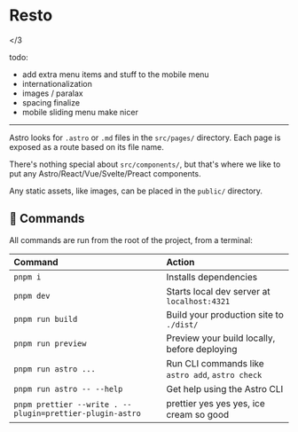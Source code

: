# Resto

</3

todo:

- add extra menu items and stuff to the mobile menu
- internationalization
- images / paralax
- spacing finalize
- mobile sliding menu make nicer

---

Astro looks for `.astro` or `.md` files in the `src/pages/` directory. Each page is exposed as a route based on its file name.

There's nothing special about `src/components/`, but that's where we like to put any Astro/React/Vue/Svelte/Preact components.

Any static assets, like images, can be placed in the `public/` directory.

## 🧞 Commands

All commands are run from the root of the project, from a terminal:

| Command                                                  | Action                                           |
| :------------------------------------------------------- | :----------------------------------------------- |
| `pnpm i`                                                 | Installs dependencies                            |
| `pnpm dev`                                               | Starts local dev server at `localhost:4321`      |
| `pnpm run build`                                         | Build your production site to `./dist/`          |
| `pnpm run preview`                                       | Preview your build locally, before deploying     |
| `pnpm run astro ...`                                     | Run CLI commands like `astro add`, `astro check` |
| `pnpm run astro -- --help`                               | Get help using the Astro CLI                     |
| `pnpm prettier --write . --plugin=prettier-plugin-astro` | prettier yes yes yes, ice cream so good          |
